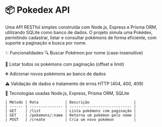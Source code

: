 # 📦 Pokedex API
Uma API RESTful simples construída com Node.js, Express e Prisma ORM, utilizando SQLite como banco de dados.
O projeto simula uma Pokédex, permitindo cadastrar, listar e consultar pokémons de forma eficiente, com suporte a paginação e busca por nome.

✨ Funcionalidades
🔍 Buscar Pokémon por nome (case-insensitive)

📃 Listar todos os pokémons com paginação (offset e limit)

➕ Adicionar novos pokémons ao banco de dados

⚠️ Validação de dados e tratamento de erros HTTP (404, 400, 409)

🧰 Tecnologias usadas
Node.js, Express, Prisma ORM, SQLite
```
| Método | Rota            | Descrição                    |
| ------ | --------------- | ---------------------------- |
| GET    | /list           | Lista pokémons com paginação |
| GET    | /pokemons/:name | Retorna um pokémon pelo nome |
| POST   | /create         | Cria um novo pokémon         |
```

